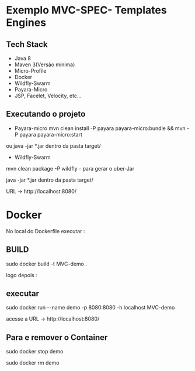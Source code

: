 # Exemplo MVC-SPEC- Templates Engines

## Tech Stack
* Java 8
* Maven 3(Versão mínima)
* Micro-Profile
* Docker
* Wildfly-Swarm
* Payara-Micro
* JSP, Facelet, Velocity, etc...

## Executando o projeto

* Payara-micro
mvn clean install -P payara payara-micro:bundle && mvn -P payara payara-micro:start

ou java -jar *.jar dentro da pasta target/

* Wildfly-Swarm

mvn clean package -P wildfly - para gerar o uber-Jar

java -jar *.jar dentro da pasta target/

URL -> http://localhost:8080/

# Docker

No local do Dockerfile executar :

## BUILD 

sudo docker build -t MVC-demo . 

logo depois :

## executar

sudo docker run --name demo -p 8080:8080 -h localhost MVC-demo

acesse a URL -> http://localhost:8080/

## Para e remover o Container

sudo docker stop demo

sudo docker rm demo

